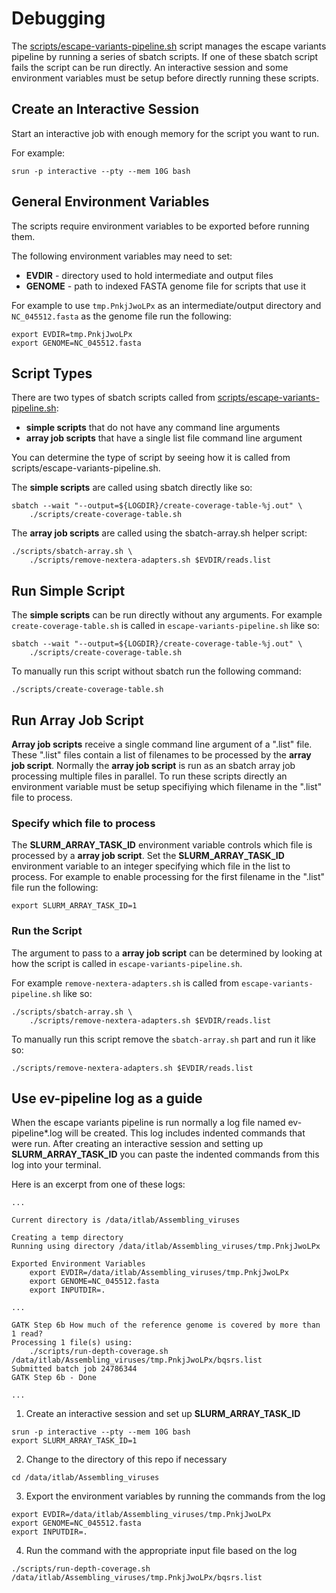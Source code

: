 
# Debugging
The [scripts/escape-variants-pipeline.sh](https://github.com/wodanaz/Assembling_viruses/blob/main/scripts/escape-variants-pipeline.sh) script manages the escape variants pipeline by running a series of sbatch scripts. If one of these sbatch script fails the script can be run directly. An interactive session and some environment variables must be setup before directly running these scripts.

## Create an Interactive Session
Start an interactive job with enough memory for the script you want to run.

For example:
```
srun -p interactive --pty --mem 10G bash
```

## General Environment Variables
The scripts require environment variables to be exported before running them.

The following environment variables may need to set:
- __EVDIR__ - directory used to hold intermediate and output files
- __GENOME__ - path to indexed FASTA genome file for scripts that use it

For example to use `tmp.PnkjJwoLPx` as an intermediate/output directory and `NC_045512.fasta` as the genome file run the following:
```
export EVDIR=tmp.PnkjJwoLPx
export GENOME=NC_045512.fasta
```

## Script Types
There are two types of sbatch scripts called from [scripts/escape-variants-pipeline.sh](https://github.com/wodanaz/Assembling_viruses/blob/main/scripts/escape-variants-pipeline.sh):
- __simple scripts__ that do not have any command line arguments
- __array job scripts__ that have a single list file command line argument

You can determine the type of script by seeing how it is called from scripts/escape-variants-pipeline.sh.

The __simple scripts__ are called using sbatch directly like so:
```
sbatch --wait "--output=${LOGDIR}/create-coverage-table-%j.out" \
    ./scripts/create-coverage-table.sh
```
The __array job scripts__ are called using the sbatch-array.sh helper script:
```
./scripts/sbatch-array.sh \
    ./scripts/remove-nextera-adapters.sh $EVDIR/reads.list
```

## Run Simple Script
The __simple scripts__ can be run directly without any arguments.
For example `create-coverage-table.sh` is called in `escape-variants-pipeline.sh` like so:
```
sbatch --wait "--output=${LOGDIR}/create-coverage-table-%j.out" \
    ./scripts/create-coverage-table.sh
```
To manually run this script without sbatch run the following command:
```
./scripts/create-coverage-table.sh
```

## Run Array Job Script
__Array job scripts__ receive a single command line argument of a ".list" file.
These ".list" files contain a list of filenames to be processed by the __array job script__.
Normally the __array job script__ is run as an sbatch array job processing multiple files in parallel.
To run these scripts directly an environment variable must be setup specifiying which filename in the ".list" file to process.

### Specify which file to process
The __SLURM_ARRAY_TASK_ID__ environment variable controls which file is processed by a __array job script__.
Set the __SLURM_ARRAY_TASK_ID__ environment variable to an integer specifying which file in the list to process.
For example to enable processing for the first filename in the ".list" file run the following:
```
export SLURM_ARRAY_TASK_ID=1
```

### Run the Script
The argument to pass to a __array job script__ can be determined by looking at how the script is called in `escape-variants-pipeline.sh`.

For example `remove-nextera-adapters.sh` is called from `escape-variants-pipeline.sh` like so:
```
./scripts/sbatch-array.sh \
    ./scripts/remove-nextera-adapters.sh $EVDIR/reads.list
```
To manually run this script remove the `sbatch-array.sh` part and run it like so:
```
./scripts/remove-nextera-adapters.sh $EVDIR/reads.list
```

## Use ev-pipeline log as a guide
When the escape variants pipeline is run normally a log file named ev-pipeline*.log will be created.
This log includes indented commands that were run. 
After creating an interactive session and setting up __SLURM_ARRAY_TASK_ID__ you can paste the indented commands from this log into your terminal.

Here is an excerpt from one of these logs:
```
...

Current directory is /data/itlab/Assembling_viruses

Creating a temp directory
Running using directory /data/itlab/Assembling_viruses/tmp.PnkjJwoLPx

Exported Environment Variables
    export EVDIR=/data/itlab/Assembling_viruses/tmp.PnkjJwoLPx
    export GENOME=NC_045512.fasta
    export INPUTDIR=.

...

GATK Step 6b How much of the reference genome is covered by more than 1 read?
Processing 1 file(s) using:
    ./scripts/run-depth-coverage.sh /data/itlab/Assembling_viruses/tmp.PnkjJwoLPx/bqsrs.list
Submitted batch job 24786344
GATK Step 6b - Done

...
```


1. Create an interactive session and set up __SLURM_ARRAY_TASK_ID__
```
srun -p interactive --pty --mem 10G bash
export SLURM_ARRAY_TASK_ID=1
```

2. Change to the directory of this repo if necessary
```
cd /data/itlab/Assembling_viruses
```

3. Export the environment variables by running the commands from the log
```
export EVDIR=/data/itlab/Assembling_viruses/tmp.PnkjJwoLPx
export GENOME=NC_045512.fasta
export INPUTDIR=.
```

4. Run the command with the appropriate input file based on the log
```
./scripts/run-depth-coverage.sh /data/itlab/Assembling_viruses/tmp.PnkjJwoLPx/bqsrs.list
```
